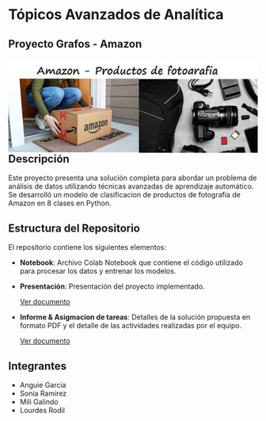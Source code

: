 # Tópicos Avanzados de Analítica
## Proyecto Grafos - Amazon


<img src="https://raw.githubusercontent.com/AnguieGarciaB/topicosanalitica/main/Proyecto%20Grafos/Amazon_Fotografia.jpg" style="float: left; margin-right: 15px;" />


## Descripción
Este proyecto presenta una solución completa para abordar un problema de análisis de datos utilizando técnicas avanzadas de aprendizaje automático. Se desarrolló un modelo de clasificacion de productos de fotografia de Amazon en 8 clases en Python.

## Estructura del Repositorio
El repositorio contiene los siguientes elementos:

- **Notebook**: Archivo Colab Notebook que contiene el código utilizado para procesar los datos y entrenar los modelos.

- **Presentación**: Presentación del proyecto implementado.

     [Ver documento]( https://github.com/AnguieGarciaB/topicosanalitica/blob/d6251ac258fe70c23367cb6d8930c5796f1857d7/Proyecto%20Grafos/Graph%20Machine%20Learning%20-%20Amazon%20Productos%20de%20fotografia.pdf)
  
- **Informe & Asigmacion de tareas**: Detalles de la solución propuesta en formato PDF y el detalle de las actividades realizadas por el equipo.

     [Ver documento](https://github.com/AnguieGarciaB/topicosanalitica/blob/bd28b2b63ee112e66b49dfe577911c6449576ea8/Proyecto%20Grafos/Proyecto%202_%20T%C3%B3picos%20Avanzados%20de%20Anal%C3%ADtica%20(Grafos%20Amazon)%20-%20Informe.pdf )

## Integrantes
- Anguie Garcia
- Sonia Ramirez
- Mili Galindo
- Lourdes Rodil



